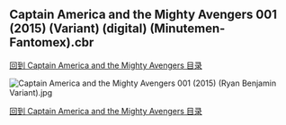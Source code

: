 ## Captain America and the Mighty Avengers 001 (2015) (Variant) (digital) (Minutemen-Fantomex).cbr


[回到 Captain America and the Mighty Avengers 目录](https://github.com/alicewish/markdown/blob/master/series/Captain-America-Mighty-Avengers.md)


![Captain America and the Mighty Avengers 001 (2015) (Ryan Benjamin Variant).jpg](https://wx1.sinaimg.cn/large/6a9fdecaly1fr0skj28z5j21kw2ed1ky.jpg)

[回到 Captain America and the Mighty Avengers 目录](https://github.com/alicewish/markdown/blob/master/series/Captain-America-Mighty-Avengers.md)

